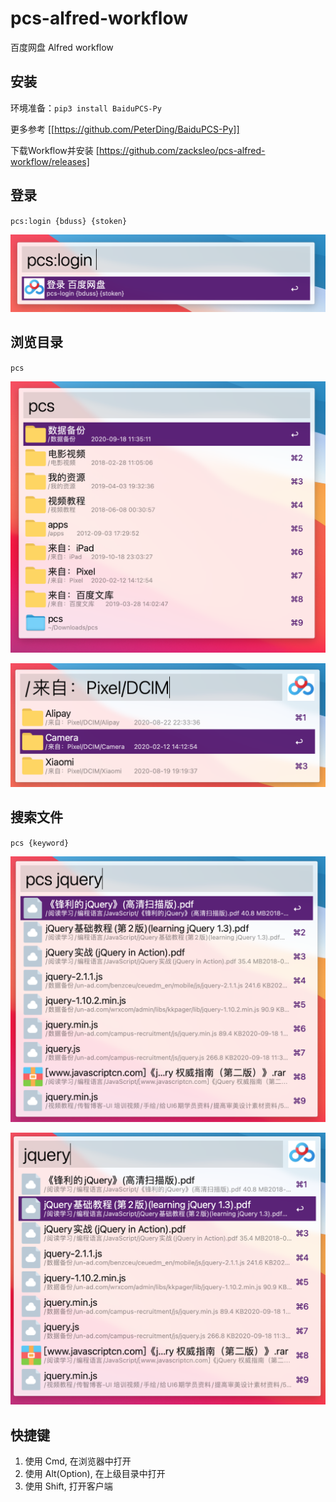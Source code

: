# pcs-alfred-workflow

百度网盘 Alfred workflow

## 安装

环境准备：`pip3 install BaiduPCS-Py`

更多参考 [[https://github.com/PeterDing/BaiduPCS-Py]]

下载Workflow并安装 [https://github.com/zacksleo/pcs-alfred-workflow/releases]

## 登录

`pcs:login {bduss} {stoken}`

![登录截图](.github/screenshot/pcs-login.png)

## 浏览目录

`pcs`

![浏览目录](.github/screenshot/pcs-root.png)

![浏览目录](.github/screenshot/pcs-dir.png)

## 搜索文件

`pcs {keyword}`

![搜索文件](.github/screenshot/pcs-search-default.png)

![搜索文件](.github/screenshot/pcs-search.png)

## 快捷键

1. 使用 Cmd, 在浏览器中打开
2. 使用 Alt(Option), 在上级目录中打开
3. 使用 Shift, 打开客户端
